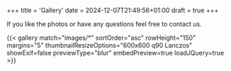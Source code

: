 +++
title = 'Gallery'
date = 2024-12-07T21:49:56+01:00
draft = true
+++

If you like the photos or have any questions feel free to contact us.



{{< gallery match="images/*" sortOrder="asc" rowHeight="150" margins="5" thumbnailResizeOptions="600x600 q90 Lanczos" showExif=false previewType="blur" embedPreview=true loadJQuery=true >}}

